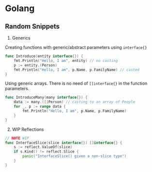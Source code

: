 # Golang

## Random Snippets

1. Generics

Creating functions with generic/abstract parameters using `interface{}`
```go
func Introduce(entity interface{}) {
    fmt.Println("Hello, I am", entity) // no casting
    p := entity.(Person)
    fmt.Println("Hello, I am", p.Name, p.FamilyName) // casted
}
```
Using generic arrays. There is no need of `[]interface{}` in the function parameters.
```go
func IntroduceMany(many interface{}) {
	data := many.([]Person) // casting to an array of People
	for _, p := range data {
		fmt.Println("Hello, I am", p.Name, p.FamilyName)
	}
}
```

2. WIP Reflections
```go
// NOTE WIP
func InterfaceSlice(slice interface{}) []interface{} {
    s := reflect.ValueOf(slice)
    if s.Kind() != reflect.Slice {
        panic("InterfaceSlice() given a non-slice type")
    }
}
```